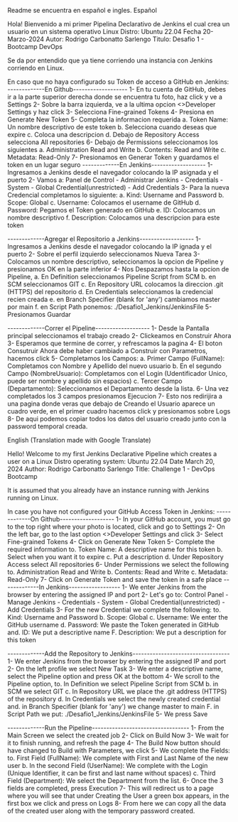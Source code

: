 Readme se encuentra en español e ingles.
Español

Hola! Bienvenido a mi primer Pipelina Declarativo de Jenkins el cual crea un usuario en un sistema operativo Linux Distro: Ubuntu 22.04
Fecha 20-Marzo-2024
Autor: Rodrigo Carbonatto Sarlengo
Titulo: Desafio  1 - Bootcamp DevOps

Se da por entendido que ya tiene corriendo una instancia con Jenkins corriendo en Linux.  

En caso que no haya configurado su Token de acceso a GitHub en Jenkins:
-------------En Github-------------------
1- En tu cuenta de  GitHub, debes ir a la parte superior derecha donde se encuentra tu foto, haz click y ve a Settings
2- Sobre la barra izquierda, ve a la ultima opcion <>Developer Settings y haz click
3- Selecciona Fine-grained Tokens
4- Presiona en Generate New Token
5- Completa la informacion requerida
    a. Token Name: Un nombre descriptivo de este token
    b. Selecciona cuando deseas que expire
    c. Coloca una descripcion
    d. Debajo de Repository Access selecciona All repositories
6- Debajo de Permissions seleccionamos los siguientes
    a. Administration Read and Write
    b. Contents: Read and Write 
    c. Metadata: Read-Only
7- Presionamos en Generar Token y guardamos el token en un lugar seguro
-------------En Jenkins-------------------
1- Ingresamos a Jenkins desde el navegador colocando  la IP  asignada y el puerto
2- Vamos a: Panel de Control - Administrar Jenkins - Credentials - System - Global Credential(unrestricted) - Add Credentials
3- Para la nueva Credencial completamos lo siguiente: 
    a. Kind: Username and Password
    b. Scope: Global
    c. Username: Colocamos el username de GitHub
    d. Password: Pegamos el Token generado en GitHub
    e. ID: Colocamos un nombre descriptivo
    f. Description: Colocamos una descripcion para este token

-------------Agregar el Repositorio a Jenkins-------------------
1- Ingresamos a Jenkins desde el navegador colocando  la IP ignada y el puerto
2- Sobre el  perfil izquierdo seleccionamos Nueva Tarea
3- Colocamos un nombre descriptivo, seleccionamos la  opcion de Pipeline y presionamos OK en la parte inferior
4- Nos Despazamos hasta la opcion de Pipeline,
    a. En Definition seleccionamos Pipeline Script  from SCM
    b. en SCM seleccionamos GIT
    c. En Repository URL colocamos la direccion .git (HTTPS) del repositorio
    d. En Credentials seleccionamos la credencial recien creada
    e. en Branch Specifier (blank for 'any') cambiamos master por main
    f. en Script Path ponemos: ./Desafio1_Jenkins/JenkinsFile
5- Presionamos Guardar

-------------Correr el Pipeline-------------------
1- Desde la Pantalla principal seleccionamos el trabajo creado
2- Clickeamos en Construir Ahora
3- Esperamos que termine de correr, y refrescamos la  pagina
4- El boton Consutruir Ahora debe haber cambiado a Construir con Parametros, hacemos click
5-  Completamos los Campos: 
    a. Primer Campo (FullName): Completamos con Nombre y Apellido del nuevo usuario
    b. En el segundo Campo (NombreUsuario): Completamos con el Login (Udentificador Unico, puede ser nombre y apellido sin espacios)
    c. Tercer Campo (Departamento): Seleccionamos el Departamento desde la lista. 
6- Una vez completados los 3 campos presionamos Ejecucion
7- Esto nos redirijira a una pagina donde veras que debajo de Creando el Usuario aparece un cuadro verde, en el  primer cuadro hacemos click y presionamos sobre Logs
8- De aqui podemos copiar todos los datos del usuario creado junto con la password temporal creada.




English (Translation made with Google Translate)

Hello! Welcome to my first Jenkins Declarative Pipeline which creates a user on a Linux Distro operating system: Ubuntu 22.04
Date March 20, 2024
Author: Rodrigo Carbonatto Sarlengo
Title: Challenge 1 - DevOps Bootcamp

It is assumed that you already have an instance running with Jenkins running on Linux.

In case you have not configured your GitHub Access Token in Jenkins:
-------------On Github-------------------
1- In your GitHub account, you must go to the top right where your photo is located, click and go to Settings
2- On the left bar, go to the last option <>Developer Settings and click
3- Select Fine-grained Tokens
4- Click on Generate New Token
5- Complete the required information
     to. Token Name: A descriptive name for this token
     b. Select when you want it to expire
     c. Put a description
     d. Under Repository Access select All repositories
6- Under Permissions we select the following
     to. Administration Read and Write
     b. Contents: Read and Write
     c. Metadata: Read-Only
7- Click on Generate Token and save the token in a safe place
-------------In Jenkins------------------
1- We enter Jenkins from the browser by entering the assigned IP and port
2- Let's go to: Control Panel - Manage Jenkins - Credentials - System - Global Credential(unrestricted) - Add Credentials
3- For the new Credential we complete the following:
     to. Kind: Username and Password
     b. Scope: Global
     c. Username: We enter the GitHub username
     d. Password: We paste the Token generated in GitHub
     and. ID: We put a descriptive name
     F. Description: We put a description for this token

-------------Add the Repository to Jenkins----------------------------------
1- We enter Jenkins from the browser by entering the assigned IP and port
2- On the left profile we select New Task
3- We enter a descriptive name, select the Pipeline option and press OK at the bottom
4- We scroll to the Pipeline option,
     to. In Definition we select Pipeline Script from SCM
     b. in SCM we select GIT
     c. In Repository URL we place the .git address (HTTPS) of the repository
     d. In Credentials we select the newly created credential
     and. in Branch Specifier (blank for 'any') we change master to main
     F. in Script Path we put: ./Desafio1_Jenkins/JenkinsFile
5- We press Save

-------------Run the Pipeline----------------------------------
1- From the Main Screen we select the created job
2- Click on Build Now
3- We wait for it to finish running, and refresh the page
4- The Build Now button should have changed to Build with Parameters, we click
5- We complete the Fields:
     to. First Field (FullName): We complete with First and Last Name of the new user
     b. In the second Field (UserName): We complete with the Login (Unique Identifier, it can be first and last name without spaces)
     c. Third Field (Department): We select the Department from the list.
6- Once the 3 fields are completed, press Execution
7- This will redirect us to a page where you will see that under Creating the User a green box appears, in the first box we click and press on Logs
8- From here we can copy all the data of the created user along with the temporary password created.


